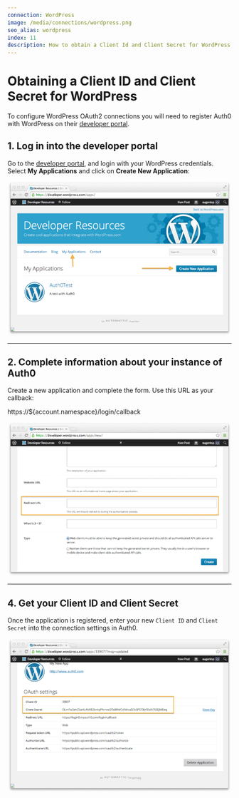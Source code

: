 ```yaml
---
connection: WordPress
image: /media/connections/wordpress.png
seo_alias: wordpress
index: 11
description: How to obtain a Client Id and Client Secret for WordPress.
---
```


# Obtaining a Client ID and Client Secret for WordPress

To configure WordPress OAuth2 connections you will need to register Auth0 with WordPress on their [developer portal](http://developer.wordpress.com/).

## 1. Log in into the developer portal
Go to the [developer portal](http://developer.wordpress.com/), and login with your WordPress credentials. Select __My Applications__ and click on __Create New Application__:

![](/media/articles/connections/social/wordpress/wordpress-devportal-1.png)

---

## 2. Complete information about your instance of Auth0

Create a new application and complete the form. Use this URL as your callback:

  https://${account.namespace}/login/callback

![](/media/articles/connections/social/wordpress/wordpress-devportal-2.png)

---

## 4. Get your Client ID and Client Secret

Once the application is registered, enter your new `Client ID` and `Client Secret` into the connection settings in Auth0.

![](/media/articles/connections/social/wordpress/wordpress-devportal-3.png)
